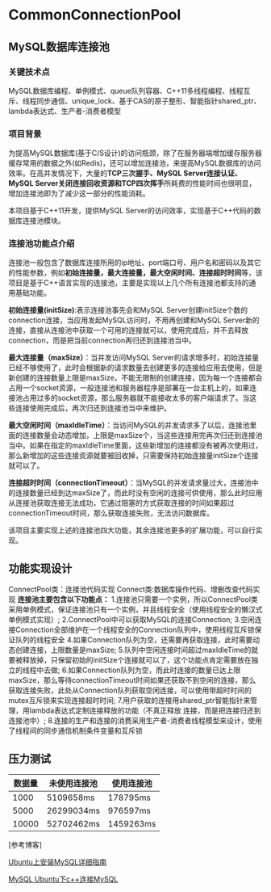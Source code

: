 # CommonConnectionPool
## MySQL数据库连接池
### 关键技术点
MySQL数据库编程、单例模式、queue队列容器、C++11多线程编程、线程互斥、线程同步通信、unique_lock、基于CAS的原子整形、智能指针shared_ptr、lambda表达式、生产者-消费者模型
### 项目背景
为提高MySQL数据库(基于C/S设计)的访问瓶颈，除了在服务器端增加缓存服务器缓存常用的数据之外(如Redis)，还可以增加连接池，来提高MySQL数据库的访问效率。在高并发情况下，大量的**TCP三次握手、MySQL Server连接认证、MySQL Server关闭连接回收资源和TCP四次挥手**所耗费的性能时间也很明显，增加连接池即为了减少这一部分的性能消耗。

本项目基于C++11开发，提供MySQL Server的访问效率，实现基于C++代码的数据库连接池模块。

### 连接池功能点介绍
连接池一般包含了数据库连接所用的ip地址、port端口号、用户名和密码以及其它的性能参数，例如**初始连接量，最大连接量，最大空闲时间、连接超时时间**等，该项目是基于C++语言实现的连接池，主要是实现以上几个所有连接池都支持的通用基础功能。

**初始连接量(initSize)**:表示连接池事先会和MySQL Server创建initSize个数的connection连接，当应用发起MySQL访问时，不用再创建和MySQL Server新的连接，直接从连接池中获取一个可用的连接就可以，使用完成后，并不去释放connection，而是把当前connection再归还到连接池当中。

**最大连接量（maxSize）**：当并发访问MySQL Server的请求增多时，初始连接量已经不够使用了，此时会根据新的请求数量去创建更多的连接给应用去使用，但是新创建的连接数量上限是maxSize，不能无限制的创建连接，因为每一个连接都会占用一个socket资源，一般连接池和服务器程序是部署在一台主机上的，如果连接池占用过多的socket资源，那么服务器就不能接收太多的客户端请求了。当这些连接使用完成后，再次归还到连接池当中来维护。

**最大空闲时间（maxIdleTime）**：当访问MySQL的并发请求多了以后，连接池里面的连接数量会动态增加，上限是maxSize个，当这些连接用完再次归还到连接池当中。如果在指定的maxIdleTime里面，这些新增加的连接都没有被再次使用过，那么新增加的这些连接资源就要被回收掉，只需要保持初始连接量initSize个连接就可以了。

**连接超时时间（connectionTimeout）**：当MySQL的并发请求量过大，连接池中的连接数量已经到达maxSize了，而此时没有空闲的连接可供使用，那么此时应用从连接池获取连接无法成功，它通过阻塞的方式获取连接的时间如果超过connectionTimeout时间，那么获取连接失败，无法访问数据库。

该项目主要实现上述的连接池四大功能，其余连接池更多的扩展功能，可以自行实现。

## 功能实现设计
ConnectPool类：连接池代码实现
Connect类:数据库操作代码、增删改查代码实现
**连接池主要包含以下功能点：**
1.连接池只需要一个实例，所以ConnectPool类采用单例模式，保证连接池只有一个实例，并且线程安全（使用线程安全的懒汉式单例模式实现）;
2.ConnectPool中可以获取MySQL的连接Connection;
3.空闲连接Connection全部维护在一个线程安全的Connection队列中，使用线程互斥锁保证队列的线程安全
4.如果Connection队列为空，还需要再获取连接，此时需要动态创建连接，上限数量是maxSize;
5.队列中空闲连接时间超过maxIdleTime的就要被释放掉，只保留初始的initSize个连接就可以了，这个功能点肯定需要放在独立的线程中去做;
6.如果Connection队列为空，而此时连接的数量已达上限maxSize，那么等待connectionTimeout时间如果还获取不到空闲的连接，那么获取连接失败，此处从Connection队列获取空闲连接，可以使用带超时时间的mutex互斥锁来实现连接超时时间;
7.用户获取的连接用shared_ptr智能指针来管理，用lambda表达式定制连接释放的功能（不真正释放
连接，而是把连接归还到连接池中）;
8.连接的生产和连接的消费采用生产者-消费者线程模型来设计，使用了线程间的同步通信机制条件变量和互斥锁

## 压力测试

| 数据量  | 未使用连接池   | 使用连接池   |
| ------ | ------------ | ---------- |
| 1000   | 5109658ms    | 178795ms   |
| 5000   | 26299034ms   | 976597ms   |
| 10000  | 52702462ms   | 1459263ms  |

[参考博客]

[Ubuntu上安装MySQL详细指南](https://blog.csdn.net/qq_39071254/article/details/144617005?ops_request_misc=%257B%2522request%255Fid%2522%253A%252208aa90822989a4ab55c53c484c6fc8cd%2522%252C%2522scm%2522%253A%252220140713.130102334..%2522%257D&request_id=08aa90822989a4ab55c53c484c6fc8cd&biz_id=0&utm_medium=distribute.pc_search_result.none-task-blog-2~all~top_positive~default-2-144617005-null-null.142^v102^pc_search_result_base9&utm_term=ubuntu%E5%AE%89%E8%A3%85MYSQL&spm=1018.2226.3001.4187)

[MySQL Ubuntu下c++连接MySQL](https://blog.csdn.net/2201_75443644/article/details/144224665?ops_request_misc=%257B%2522request%255Fid%2522%253A%25222ac70fbd1f4e8d7fe751e2fc96eac306%2522%252C%2522scm%2522%253A%252220140713.130102334.pc%255Fall.%2522%257D&request_id=2ac70fbd1f4e8d7fe751e2fc96eac306&biz_id=0&utm_medium=distribute.pc_search_result.none-task-blog-2~all~first_rank_ecpm_v1~rank_v31_ecpm-10-144224665-null-null.142^v102^pc_search_result_base9&utm_term=ubuntu%E4%BD%BF%E7%94%A8MySQL%20%E5%BC%80%E5%8F%91%E5%8C%85%EF%BC%88%E5%8C%85%E6%8B%AC%E5%A4%B4%E6%96%87%E4%BB%B6%E5%92%8C%E5%8A%A8%E6%80%81%E5%BA%93%E6%96%87%E4%BB%B6%EF%BC%89&spm=1018.2226.3001.4187)

